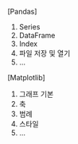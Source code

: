 [Pandas]
 1. Series
 2. DataFrame
 3. Index
 4. 파일 저장 및 열기
 5. ...

[Matplotlib]
 1. 그래프 기본
 2. 축
 3. 범례
 4. 스타일
 5. ...
